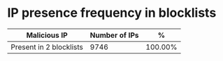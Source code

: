 # IP presence frequency in blocklists
| Malicious IP | Number of IPs | % |
|----|----|----|
| Present in 2 blocklists | 9746 | 100.00% |
